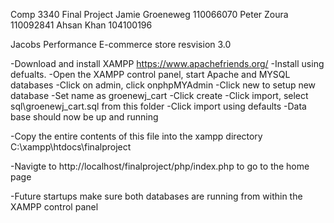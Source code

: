 Comp 3340 Final Project 
Jamie Groeneweg 110066070
Peter Zoura 110092841
Ahsan Khan 104100196

Jacobs Performance E-commerce store 
resvision 3.0

-Download and install XAMPP https://www.apachefriends.org/
-Install using defualts.
-Open the XAMPP control panel, start Apache and MYSQL databases
-Click on admin, click onphpMYAdmin
-Click new to setup new database
-Set name as groenewj_cart
-Click create
-Click import, select sql\groenewj_cart.sql from this folder
-Click import using defaults
-Data base should now be up and running 

-Copy the entire contents of this file into the xampp directory C:\xampp\htdocs\finalproject

-Navigte to http://localhost/finalproject/php/index.php to go to the home page

-Future startups make sure both databases are running from within the XAMPP control panel
